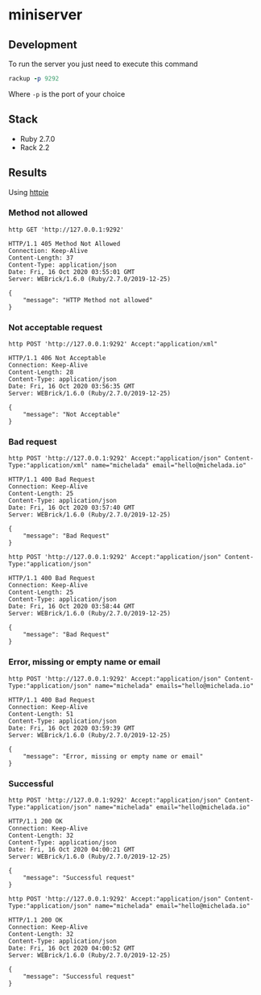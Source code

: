 # miniserver

## Development

To run the server you just need to execute this command

```ruby
rackup -p 9292
```

Where `-p` is the port of your choice

## Stack

- Ruby 2.7.0
- Rack 2.2

## Results

Using [httpie](https://httpie.org/)


### Method not allowed
`http GET 'http://127.0.0.1:9292'`

```
HTTP/1.1 405 Method Not Allowed
Connection: Keep-Alive
Content-Length: 37
Content-Type: application/json
Date: Fri, 16 Oct 2020 03:55:01 GMT
Server: WEBrick/1.6.0 (Ruby/2.7.0/2019-12-25)

{
    "message": "HTTP Method not allowed"
}
```

### Not acceptable request
`http POST 'http://127.0.0.1:9292' Accept:"application/xml"`

```
HTTP/1.1 406 Not Acceptable
Connection: Keep-Alive
Content-Length: 28
Content-Type: application/json
Date: Fri, 16 Oct 2020 03:56:35 GMT
Server: WEBrick/1.6.0 (Ruby/2.7.0/2019-12-25)

{
    "message": "Not Acceptable"
}
```

### Bad request
`http POST 'http://127.0.0.1:9292' Accept:"application/json" Content-Type:"application/xml" name="michelada" email="hello@michelada.io"`

```
HTTP/1.1 400 Bad Request
Connection: Keep-Alive
Content-Length: 25
Content-Type: application/json
Date: Fri, 16 Oct 2020 03:57:40 GMT
Server: WEBrick/1.6.0 (Ruby/2.7.0/2019-12-25)

{
    "message": "Bad Request"
}
```

`http POST 'http://127.0.0.1:9292' Accept:"application/json" Content-Type:"application/json"`

```
HTTP/1.1 400 Bad Request
Connection: Keep-Alive
Content-Length: 25
Content-Type: application/json
Date: Fri, 16 Oct 2020 03:58:44 GMT
Server: WEBrick/1.6.0 (Ruby/2.7.0/2019-12-25)

{
    "message": "Bad Request"
}
```

### Error, missing or empty name or email
`http POST 'http://127.0.0.1:9292' Accept:"application/json" Content-Type:"application/json" name="michelada" emails="hello@michelada.io"`

```
HTTP/1.1 400 Bad Request
Connection: Keep-Alive
Content-Length: 51
Content-Type: application/json
Date: Fri, 16 Oct 2020 03:59:39 GMT
Server: WEBrick/1.6.0 (Ruby/2.7.0/2019-12-25)

{
    "message": "Error, missing or empty name or email"
}
```

### Successful
`http POST 'http://127.0.0.1:9292' Accept:"application/json" Content-Type:"application/json" name="michelada" email="hello@michelada.io"`

```
HTTP/1.1 200 OK
Connection: Keep-Alive
Content-Length: 32
Content-Type: application/json
Date: Fri, 16 Oct 2020 04:00:21 GMT
Server: WEBrick/1.6.0 (Ruby/2.7.0/2019-12-25)

{
    "message": "Successful request"
}
```

`http POST 'http://127.0.0.1:9292' Accept:"application/json" Content-Type:"application/json" name="michelada" email="hello@michelada.io"`

```
HTTP/1.1 200 OK
Connection: Keep-Alive
Content-Length: 32
Content-Type: application/json
Date: Fri, 16 Oct 2020 04:00:52 GMT
Server: WEBrick/1.6.0 (Ruby/2.7.0/2019-12-25)

{
    "message": "Successful request"
}
```
